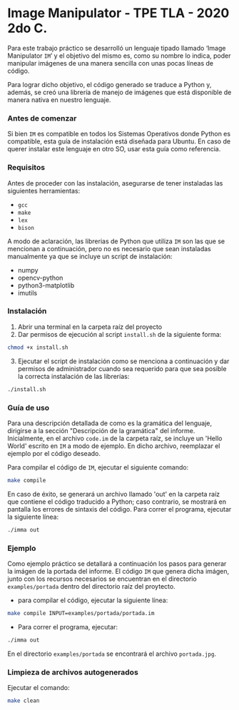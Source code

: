 # Image Manipulator - TPE TLA - 2020 2do C.
Para este trabajo práctico se desarrolló un lenguaje tipado llamado ‘Image Manipulator `IM`’ y el objetivo del mismo es, como su nombre lo indica, poder manipular imágenes de una manera sencilla con unas pocas líneas de código.

Para lograr dicho objetivo, el código generado se traduce a Python y, además, se creó una librería de manejo de imágenes que está disponible de manera nativa en nuestro lenguaje.

### Antes de comenzar
Si bien `IM` es compatible en todos los Sistemas Operativos donde Python es compatible, esta guía de instalación está diseñada para Ubuntu. En caso de querer instalar este lenguaje en otro SO, usar esta guía como referencia.

### Requisitos
Antes de proceder con las instalación, asegurarse de tener instaladas las siguientes herramientas:
- `gcc`
- `make`
- `lex`
- `bison`

A modo de aclaración, las librerias de Python que utiliza `IM` son las que se mencionan a continuación, pero no es necesario que sean instaladas manualmente ya que se incluye un script de instalación:
- numpy
- opencv-python
- python3-matplotlib
- imutils

### Instalación
1. Abrir una terminal en la carpeta raíz del proyecto 
2. Dar permisos de ejecución al script `install.sh` de la siguiente forma:
```bash
chmod +x install.sh
```
3. Ejecutar el script de instalación como se menciona a continuación y dar permisos de administrador cuando sea requerido para que sea posible la correcta instalación de las librerías:
```bash
./install.sh
```

### Guía de uso
Para una descripción detallada de como es la gramática del lenguaje, dirigirse a la sección "Descripción de la gramática" del informe. 
Inicialmente, en el archivo `code.im` de la carpeta raíz, se incluye un 'Hello World' escrito en `IM` a modo de ejemplo. En dicho archivo, reemplazar el ejemplo por el código deseado.

Para compilar el código de `IM`, ejecutar el siguiente comando:
```bash
make compile
```
En caso de éxito, se generará un archivo llamado 'out' en la carpeta raíz que contiene el código traducido a Python; caso contrario, se mostrará en pantalla los errores de sintaxis del código.
Para correr el programa, ejecutar la siguiente línea:
```bash
./imma out
```

### Ejemplo
Como ejemplo práctico se detallará a continuación los pasos para generar la imágen de la portada del informe.
El código `IM` que genera dicha imágen, junto con los recursos necesarios se encuentran en el directorio `examples/portada` dentro del directorio raíz del proytecto.
- para compilar el código, ejecutar la siguiente línea:
```bash
make compile INPUT=examples/portada/portada.im
```
- Para correr el programa, ejecutar:
```bash
./imma out
```
En el directorio `examples/portada` se encontrará el archivo `portada.jpg`.

### Limpieza de archivos autogenerados
Ejecutar el comando:
```bash
make clean
```